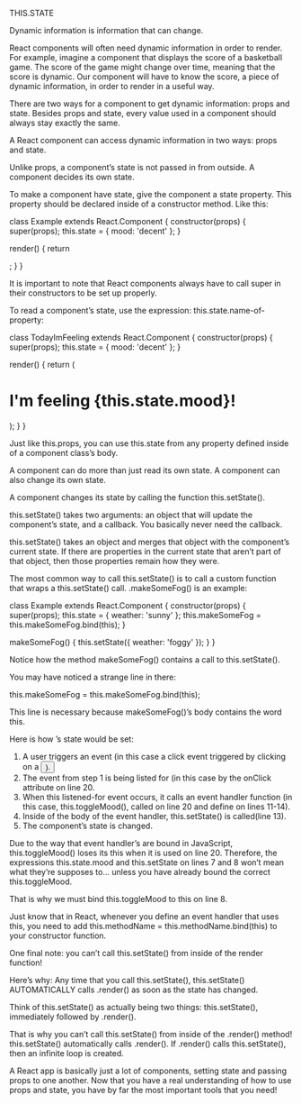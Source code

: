 THIS.STATE

Dynamic information is information that can change. 

React components will often need dynamic information in order to render. For example, imagine a component that displays the score of a basketball game. The score of the game might change over time, meaning that the score is dynamic. Our component will have to know the score, a piece of dynamic information, in order to render in a useful way.

There are two ways for a component to get dynamic information: props and state. Besides props and state, every value used in a component should always stay exactly the same.

A React component can access dynamic information in two ways: props and state. 

Unlike props, a component’s state is not passed in from outside. A component decides its own state. 

To make a component have state, give the component a state property. This property should be declared inside of a constructor method. Like this: 

class Example extends React.Component {
  constructor(props) {
    super(props);
    this.state = { mood: 'decent' };
  }

  render() {
    return <div></div>;
  }
}

<Example />

It is important to note that React components always have to call super in their constructors to be set up properly.

To read a component’s state, use the expression: this.state.name-of-property: 

class TodayImFeeling extends React.Component {
  constructor(props) {
    super(props);
    this.state = { mood: 'decent' };
  }

  render() {
    return (
      <h1>
        I'm feeling {this.state.mood}!
      </h1>
    );
  }
}

Just like this.props, you can use this.state from any property defined inside of a component class’s body.

A component can do more than just read its own state. A component can also change its own state. 

A component changes its state by calling the function this.setState().

this.setState() takes two arguments: an object that will update the component’s state, and a callback. You basically never need the callback.

this.setState() takes an object and merges that object with the component’s current state. If there are properties in the current state that aren’t part of that object, then those properties remain how they were. 

The most common way to call this.setState() is to call a custom function that wraps a this.setState() call. .makeSomeFog() is an example: 

class Example extends React.Component {
  constructor(props) {
    super(props);
    this.state = { weather: 'sunny' };
    this.makeSomeFog = this.makeSomeFog.bind(this);
  }

  makeSomeFog() {
    this.setState({
      weather: 'foggy'
    });
  }
}

Notice how the method makeSomeFog() contains a call to this.setState(). 

You may have noticed a strange line in there: 

this.makeSomeFog = this.makeSomeFog.bind(this);

This line is necessary because makeSomeFog()’s body contains the word this. 

Here is how <Mood />’s state would be set: 

1. A user triggers an event (in this case a click event triggered by clicking on a <button>).
2. The event from step 1 is being listed for (in this case by the onClick attribute on line 20. 
3. When this listened-for event occurs, it calls an event handler function (in this case, this.toggleMood(), called on line 20 and define on lines 11-14).
4. Inside of the body of the event handler, this.setState() is called(line 13).
5. The component’s state is changed.

Due to the way that event handler’s are bound in JavaScript, this.toggleMood() loses its this when it is used on line 20. Therefore, the expressions this.state.mood and this.setState on lines 7 and 8 won’t mean what they’re supposes to… unless you have already bound the correct this.toggleMood. 

That is why we must bind this.toggleMood to this on line 8. 

Just know that in React, whenever you define an event handler that uses this, you need to add this.methodName = this.methodName.bind(this) to your constructor function.

One final note: you can’t call this.setState() from inside of the render function!

Here’s why: Any time that you call this.setState(), this.setState() AUTOMATICALLY calls .render() as soon as the state has changed.

Think of this.setState() as actually being two things: this.setState(), immediately followed by .render().

That is why you can’t call this.setState() from inside of the .render() method! this.setState() automatically calls .render(). If .render() calls this.setState(), then an infinite loop is created.

A React app is basically just a lot of components, setting state and passing props to one another. Now that you have a real understanding of how to use props and state, you have by far the most important tools that you need!
